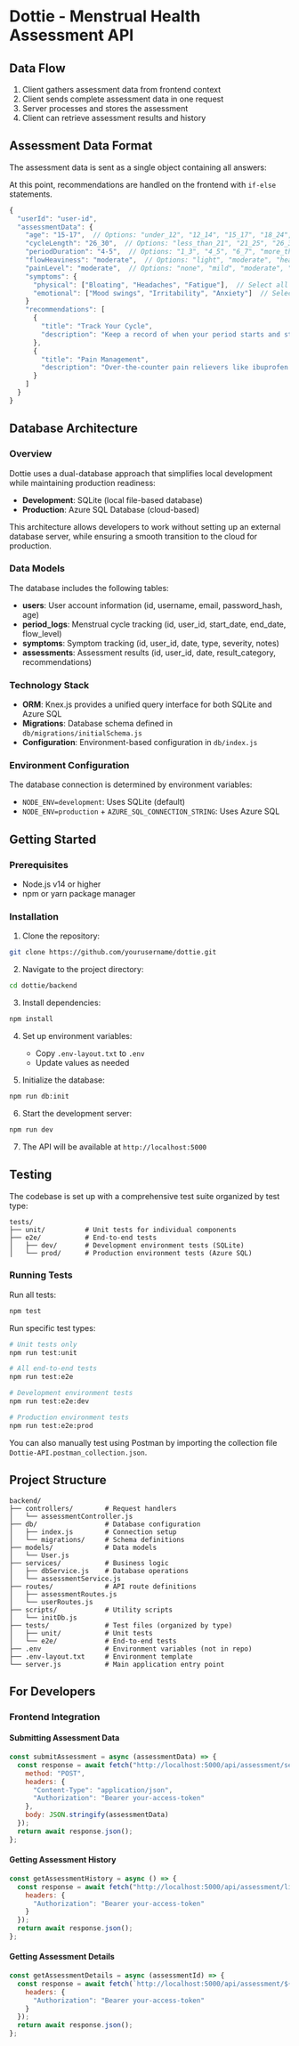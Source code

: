 # Dottie - Menstrual Health Assessment API

## Data Flow

1. Client gathers assessment data from frontend context
2. Client sends complete assessment data in one request
3. Server processes and stores the assessment
4. Client can retrieve assessment results and history

## Assessment Data Format

The assessment data is sent as a single object containing all answers:

At this point, recommendations are handled on the frontend with `if-else` statements.

```javascript
{
  "userId": "user-id",
  "assessmentData": {
    "age": "15-17",  // Options: "under_12", "12_14", "15_17", "18_24", "over_24"
    "cycleLength": "26_30",  // Options: "less_than_21", "21_25", "26_30", "31_35", "more_than_35", "irregular"
    "periodDuration": "4-5",  // Options: "1_3", "4_5", "6_7", "more_than_7"
    "flowHeaviness": "moderate",  // Options: "light", "moderate", "heavy", "very_heavy"
    "painLevel": "moderate",  // Options: "none", "mild", "moderate", "severe", "debilitating"
    "symptoms": {
      "physical": ["Bloating", "Headaches", "Fatigue"],  // Select all that apply
      "emotional": ["Mood swings", "Irritability", "Anxiety"]  // Select all that apply
    }
    "recommendations": [
      {
        "title": "Track Your Cycle",
        "description": "Keep a record of when your period starts and stops to identify patterns."
      },
      {
        "title": "Pain Management",
        "description": "Over-the-counter pain relievers like ibuprofen can help with cramps."
      }
    ]
  }
}
```

## Database Architecture

### Overview

Dottie uses a dual-database approach that simplifies local development while maintaining production readiness:

- **Development**: SQLite (local file-based database)
- **Production**: Azure SQL Database (cloud-based)

This architecture allows developers to work without setting up an external database server, while ensuring a smooth transition to the cloud for production.

### Data Models

The database includes the following tables:

- **users**: User account information (id, username, email, password_hash, age)
- **period_logs**: Menstrual cycle tracking (id, user_id, start_date, end_date, flow_level)
- **symptoms**: Symptom tracking (id, user_id, date, type, severity, notes)
- **assessments**: Assessment results (id, user_id, date, result_category, recommendations)

### Technology Stack

- **ORM**: Knex.js provides a unified query interface for both SQLite and Azure SQL
- **Migrations**: Database schema defined in `db/migrations/initialSchema.js`
- **Configuration**: Environment-based configuration in `db/index.js`

### Environment Configuration

The database connection is determined by environment variables:
- `NODE_ENV=development`: Uses SQLite (default)
- `NODE_ENV=production` + `AZURE_SQL_CONNECTION_STRING`: Uses Azure SQL

## Getting Started

### Prerequisites

- Node.js v14 or higher
- npm or yarn package manager

### Installation

1. Clone the repository:

```bash
git clone https://github.com/yourusername/dottie.git
```

2. Navigate to the project directory:

```bash
cd dottie/backend
```

3. Install dependencies:

```bash
npm install
```

4. Set up environment variables:
   - Copy `.env-layout.txt` to `.env`
   - Update values as needed

5. Initialize the database:

```bash
npm run db:init
```

6. Start the development server:

```bash
npm run dev
```

7. The API will be available at `http://localhost:5000`

## Testing

The codebase is set up with a comprehensive test suite organized by test type:

```
tests/
├── unit/          # Unit tests for individual components
├── e2e/           # End-to-end tests
│   ├── dev/       # Development environment tests (SQLite)
│   └── prod/      # Production environment tests (Azure SQL)
```

### Running Tests

Run all tests:

```bash
npm test
```

Run specific test types:

```bash
# Unit tests only
npm run test:unit

# All end-to-end tests
npm run test:e2e

# Development environment tests
npm run test:e2e:dev

# Production environment tests
npm run test:e2e:prod
```

You can also manually test using Postman by importing the collection file `Dottie-API.postman_collection.json`.

## Project Structure

```
backend/
├── controllers/        # Request handlers
│   └── assessmentController.js
├── db/                 # Database configuration
│   ├── index.js        # Connection setup
│   └── migrations/     # Schema definitions
├── models/             # Data models
│   └── User.js
├── services/           # Business logic
│   ├── dbService.js    # Database operations
│   └── assessmentService.js
├── routes/             # API route definitions
│   ├── assessmentRoutes.js
│   └── userRoutes.js
├── scripts/            # Utility scripts
│   └── initDb.js
├── tests/              # Test files (organized by type)
│   ├── unit/           # Unit tests
│   └── e2e/            # End-to-end tests
├── .env                # Environment variables (not in repo)
├── .env-layout.txt     # Environment template
└── server.js           # Main application entry point
```

## For Developers

### Frontend Integration

#### Submitting Assessment Data

```javascript
const submitAssessment = async (assessmentData) => {
  const response = await fetch("http://localhost:5000/api/assessment/send", {
    method: "POST",
    headers: {
      "Content-Type": "application/json",
      "Authorization": "Bearer your-access-token"
    },
    body: JSON.stringify(assessmentData)
  });
  return await response.json();
};
```

#### Getting Assessment History

```javascript
const getAssessmentHistory = async () => {
  const response = await fetch("http://localhost:5000/api/assessment/list", {
    headers: {
      "Authorization": "Bearer your-access-token"
    }
  });
  return await response.json();
};
```

#### Getting Assessment Details

```javascript
const getAssessmentDetails = async (assessmentId) => {
  const response = await fetch(`http://localhost:5000/api/assessment/${assessmentId}`, {
    headers: {
      "Authorization": "Bearer your-access-token"
    }
  });
  return await response.json();
};
```
